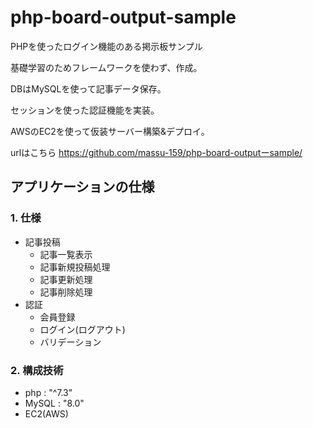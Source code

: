 # php-board-output-sample
PHPを使ったログイン機能のある掲示板サンプル

基礎学習のためフレームワークを使わず、作成。

DBはMySQLを使って記事データ保存。

セッションを使った認証機能を実装。

AWSのEC2を使って仮装サーバー構築&デプロイ。

urlはこちら
https://github.com/massu-159/php-board-outputーsample/

## アプリケーションの仕様

### 1. 仕様
- 記事投稿
  - 記事一覧表示
  - 記事新規投稿処理
  - 記事更新処理
  - 記事削除処理
- 認証
  - 会員登録
  - ログイン(ログアウト)
  - バリデーション

### 2. 構成技術
- php : "^7.3"
- MySQL : "8.0"
- EC2(AWS)
